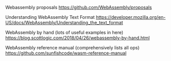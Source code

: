 Webassembly proposals
https://github.com/WebAssembly/proposals

Understanding WebAssembly Text Format
https://developer.mozilla.org/en-US/docs/WebAssembly/Understanding_the_text_format

WebAssembly by hand (lots of useful examples in here)
https://blog.scottlogic.com/2018/04/26/webassembly-by-hand.html

WebAssembly reference manual (comprehensively lists all ops)
https://github.com/sunfishcode/wasm-reference-manual
